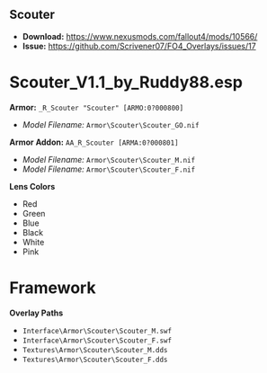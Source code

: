 ## Scouter
* **Download:** https://www.nexusmods.com/fallout4/mods/10566/
* **Issue:** https://github.com/Scrivener07/FO4_Overlays/issues/17

# Scouter_V1.1_by_Ruddy88.esp

**Armor:** `_R_Scouter "Scouter" [ARMO:0?000800]`
* *Model Filename:* `Armor\Scouter\Scouter_GO.nif`

**Armor Addon:** `AA_R_Scouter [ARMA:0?000801]`
* *Model Filename:* `Armor\Scouter\Scouter_M.nif`
* *Model Filename:* `Armor\Scouter\Scouter_F.nif`

**Lens Colors**
* Red
* Green
* Blue
* Black
* White
* Pink

# Framework
**Overlay Paths**
* `Interface\Armor\Scouter\Scouter_M.swf`
* `Interface\Armor\Scouter\Scouter_F.swf`
* `Textures\Armor\Scouter\Scouter_M.dds`
* `Textures\Armor\Scouter\Scouter_F.dds`
